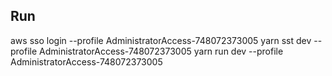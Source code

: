 ## Run

aws sso login --profile AdministratorAccess-748072373005
yarn sst dev --profile AdministratorAccess-748072373005
yarn run dev --profile AdministratorAccess-748072373005
